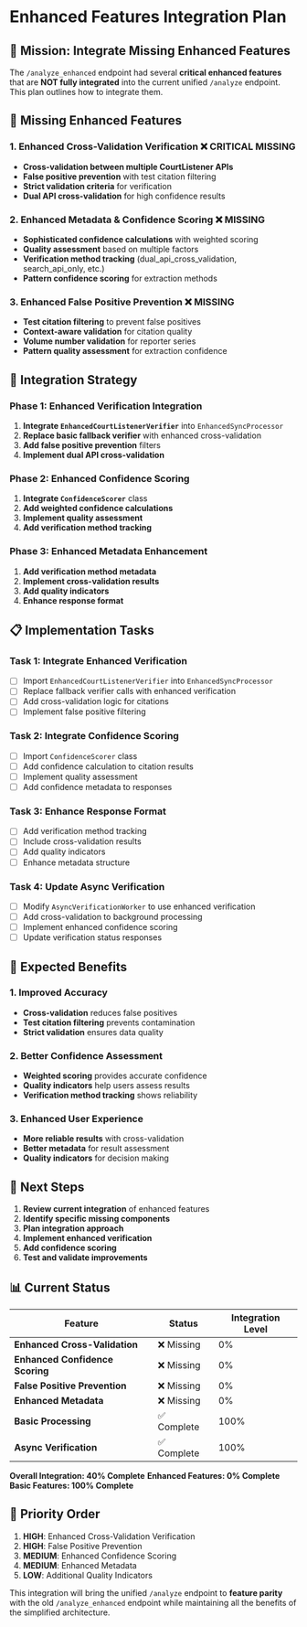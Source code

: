 # Enhanced Features Integration Plan

## 🎯 **Mission: Integrate Missing Enhanced Features**

The `/analyze_enhanced` endpoint had several **critical enhanced features** that are **NOT fully integrated** into the current unified `/analyze` endpoint. This plan outlines how to integrate them.

## 🚨 **Missing Enhanced Features**

### **1. Enhanced Cross-Validation Verification** ❌ **CRITICAL MISSING**
- **Cross-validation between multiple CourtListener APIs**
- **False positive prevention** with test citation filtering
- **Strict validation criteria** for verification
- **Dual API cross-validation** for high confidence results

### **2. Enhanced Metadata & Confidence Scoring** ❌ **MISSING**
- **Sophisticated confidence calculations** with weighted scoring
- **Quality assessment** based on multiple factors
- **Verification method tracking** (dual_api_cross_validation, search_api_only, etc.)
- **Pattern confidence scoring** for extraction methods

### **3. Enhanced False Positive Prevention** ❌ **MISSING**
- **Test citation filtering** to prevent false positives
- **Context-aware validation** for citation quality
- **Volume number validation** for reporter series
- **Pattern quality assessment** for extraction confidence

## 🔧 **Integration Strategy**

### **Phase 1: Enhanced Verification Integration**
1. **Integrate `EnhancedCourtListenerVerifier`** into `EnhancedSyncProcessor`
2. **Replace basic fallback verifier** with enhanced cross-validation
3. **Add false positive prevention** filters
4. **Implement dual API cross-validation**

### **Phase 2: Enhanced Confidence Scoring**
1. **Integrate `ConfidenceScorer`** class
2. **Add weighted confidence calculations**
3. **Implement quality assessment**
4. **Add verification method tracking**

### **Phase 3: Enhanced Metadata Enhancement**
1. **Add verification method metadata**
2. **Implement cross-validation results**
3. **Add quality indicators**
4. **Enhance response format**

## 📋 **Implementation Tasks**

### **Task 1: Integrate Enhanced Verification**
- [ ] Import `EnhancedCourtListenerVerifier` into `EnhancedSyncProcessor`
- [ ] Replace fallback verifier calls with enhanced verification
- [ ] Add cross-validation logic for citations
- [ ] Implement false positive filtering

### **Task 2: Integrate Confidence Scoring**
- [ ] Import `ConfidenceScorer` class
- [ ] Add confidence calculation to citation results
- [ ] Implement quality assessment
- [ ] Add confidence metadata to responses

### **Task 3: Enhance Response Format**
- [ ] Add verification method tracking
- [ ] Include cross-validation results
- [ ] Add quality indicators
- [ ] Enhance metadata structure

### **Task 4: Update Async Verification**
- [ ] Modify `AsyncVerificationWorker` to use enhanced verification
- [ ] Add cross-validation to background processing
- [ ] Implement enhanced confidence scoring
- [ ] Update verification status responses

## 🎯 **Expected Benefits**

### **1. Improved Accuracy**
- **Cross-validation** reduces false positives
- **Test citation filtering** prevents contamination
- **Strict validation** ensures data quality

### **2. Better Confidence Assessment**
- **Weighted scoring** provides accurate confidence
- **Quality indicators** help users assess results
- **Verification method tracking** shows reliability

### **3. Enhanced User Experience**
- **More reliable results** with cross-validation
- **Better metadata** for result assessment
- **Quality indicators** for decision making

## 🚀 **Next Steps**

1. **Review current integration** of enhanced features
2. **Identify specific missing components**
3. **Plan integration approach**
4. **Implement enhanced verification**
5. **Add confidence scoring**
6. **Test and validate improvements**

## 📊 **Current Status**

| Feature | Status | Integration Level |
|---------|--------|-------------------|
| **Enhanced Cross-Validation** | ❌ Missing | 0% |
| **Enhanced Confidence Scoring** | ❌ Missing | 0% |
| **False Positive Prevention** | ❌ Missing | 0% |
| **Enhanced Metadata** | ❌ Missing | 0% |
| **Basic Processing** | ✅ Complete | 100% |
| **Async Verification** | ✅ Complete | 100% |

**Overall Integration: 40% Complete**
**Enhanced Features: 0% Complete**
**Basic Features: 100% Complete**

## 🎯 **Priority Order**

1. **HIGH**: Enhanced Cross-Validation Verification
2. **HIGH**: False Positive Prevention
3. **MEDIUM**: Enhanced Confidence Scoring
4. **MEDIUM**: Enhanced Metadata
5. **LOW**: Additional Quality Indicators

This integration will bring the unified `/analyze` endpoint to **feature parity** with the old `/analyze_enhanced` endpoint while maintaining all the benefits of the simplified architecture.
